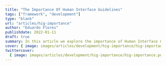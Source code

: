```yaml
---
title: "The Importance Of Human Interface Guidelines"
tags: ["framework", "development"]
type: "blank"
url: "articles/hig-importance"
author: "Eduardo Flores"
publishdate: 2022-01-11
draft: true
summary: In this article we explore the importance of Human Interface Guidelines in software development.
cover: { image: images/articles/development/hig-importance/hig-importance.png, relative: false }
twittercover:
  { image: images/articles/development/hig-importance/hig-importance.png, relative: false }
---
```


